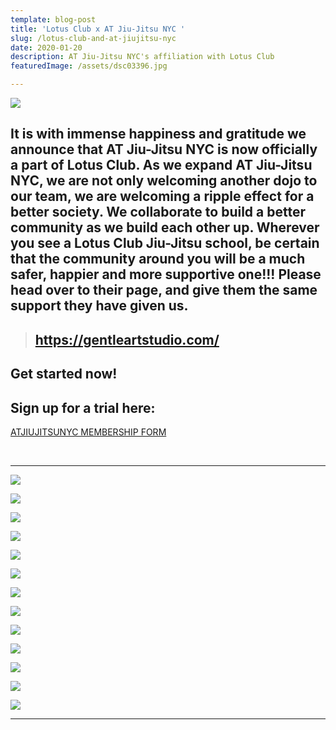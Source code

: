 ```yaml
---
template: blog-post
title: 'Lotus Club x AT Jiu-Jitsu NYC '
slug: /lotus-club-and-at-jiujitsu-nyc
date: 2020-01-20
description: AT Jiu-Jitsu NYC's affiliation with Lotus Club
featuredImage: /assets/dsc03396.jpg

---
```


![](/img/logo-removebg-preview.png)

## It is with immense happiness and gratitude we announce that AT Jiu-Jitsu NYC is now officially a part of Lotus Club. As we expand AT Jiu-Jitsu NYC, we are not only welcoming another dojo to our team, we are welcoming a ripple effect for a better society. We collaborate to build a better community as we build each other up. Wherever you see a Lotus Club Jiu-Jitsu school, be certain that the community around you will be a much safer, happier and more supportive one!!! Please head over to their page, and give them the same support they have given us.

> ## <https://gentleartstudio.com/>

## Get started now!

## Sign up for a trial here:

<a
            href="javascript:void(
        window.open(
          'https://form.jotform.com/atjiujitsudev/studio-membership',
          'blank',
          'scrollbars=yes,
          toolbar=no,
          width=700,
          height=500'
        )
      )
    "
          >
ATJIUJITSUNYC MEMBERSHIP FORM
</a>

<br>

---

![](/img/dsc03400.jpg)

![](/img/dsc03346.jpg)

![](/img/dsc03406.jpg)

![](/img/dsc09443.jpg)

![](/img/dsc03389.jpg)

![](/img/dsc03329.jpg)

![](/img/dsc09319.jpg)

![](/img/dsc03344.jpg)

![](/img/dsc03330.jpg)

![](/img/dsc09425.jpg)

![](/img/dsc03432.jpg)

![](/img/dsc03331.jpg)

![](/img/dsc09439.jpg)

---
